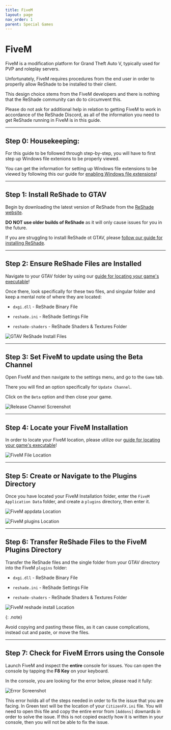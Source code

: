 ```yaml
---
title: FiveM
layout: page
nav_order: 1
parent: Special Games
---
```


# FiveM

FiveM is a modification platform for Grand Theft Auto V, typically used for PVP and roleplay servers. 

Unfortunately, FiveM requires procedures from the end user in order to properlly allow ReShade to be installed to their client.

This design choice stems from the FiveM developers and there is nothing that the ReShade community can do to circumvent this. 

Please do not ask for additional help in relation to getting FiveM to work in accordance of the ReShade Discord, as all of the information you need to get ReShade running in FiveM is in this guide.

---

## Step 0: Housekeeping:

For this guide to be followed through step-by-step, you will have to first step up Windows file extenions to be properly viewed.

You can get the information for setting up Windows file extensions to be viewed by following this our guide for [enabling Windows file extensions](https://guides.martysmods.com/docs/additional-guides/enabling-windows-file-extensions/)!

---

## **Step 1:** Install ReShade to GTAV

Begin by downloading the latest version of ReShade from the [ReShade website](https://reshade.me).

**DO NOT use older builds of ReShade** as it will only cause issues for you in the future.

If you are struggling to install ReShade ot GTAV, please [follow our guide for installing ReShade](https://guides.martysmods.com/docs/reshade-guides/downloading-and-installing-reshade/).

---

## **Step 2:** Ensure ReShade Files are Installed

Navigate to your GTAV folder by using our [guide for locating your game's executable](https://guides.martysmods.com/docs/additional-guides/finding-your-game-executable-and-directory/)!

Once there, look specifically for these two files, and singular folder and keep a mental note of where they are located:

* `dxgi.dll` - ReShade Binary File

* `reshade.ini` - ReShade Settings File

* `reshade-shaders` - ReShade Shaders & Textures Folder

![GTAV ReShade Install Files](../images/fivem/gtav-reshade-install-files.png)

---

## **Step 3:** Set FiveM to update using the **Beta Channel**

Open FiveM and then navigate to the settings menu, and go to the `Game` tab.

There you will find an option specifically for `Update Channel`.

Click on the `Beta` option and then close your game.

![Release Channel Screenshot](../images/fivem/fivem-release-channel.png)

---

## **Step 4:** Locate your FiveM Installation

In order to locate your FiveM location, please utilize our [guide for locating your game's executable](https://guides.martysmods.com/docs/additional-guides/finding-your-game-executable-and-directory/)!

![FiveM File Location](../images/fivem/fivem-file-location.png)

---

## **Step 5:** Create or Navigate to the Plugins Directory

Once you have located your FiveM Installation folder, enter the `FiveM Application Data` folder, and create a `plugins` directory, then enter it.

![FiveM appdata Location](../images/fivem/fivem-appdata-location.png)

![FiveM plugins Location](../images/fivem/fivem-plugins-location.png)

---

## **Step 6:** Transfer ReShade Files to the FiveM Plugins Directory

Transfer the ReShade files and the single folder from your GTAV directory into the FiveM `plugins` folder:

* `dxgi.dll` - ReShade Binary File

* `reshade.ini` - ReShade Settings File

* `reshade-shaders` - ReShade Shaders & Textures Folder

![FiveM reshade install Location](../images/fivem/fivem-reshade-install-location.png)

{: .note}

Avoid copying and pasting these files, as it can cause complications, instead cut and paste, or move the files.

---

## Step 7: Check for FiveM Errors using the Console

Launch FiveM and inspect the **entire** console for issues. You can open the console by tapping the **F8 Key** on your keyboard.

In the console, you are looking for the error below, please read it fully:

![Error Screenshot](../images/fivem/fivem_reshade5_bs.png)

This error holds all of the steps needed in order to fix the issue that you are facing. In Green text will be the location of your `CitizenFX.ini` file. You will need to open this file and copy the entire error from `[Addons]` downards in order to solve the issue. If this is not copied exactly how it is written in your console, then you will not be able to fix the issue.